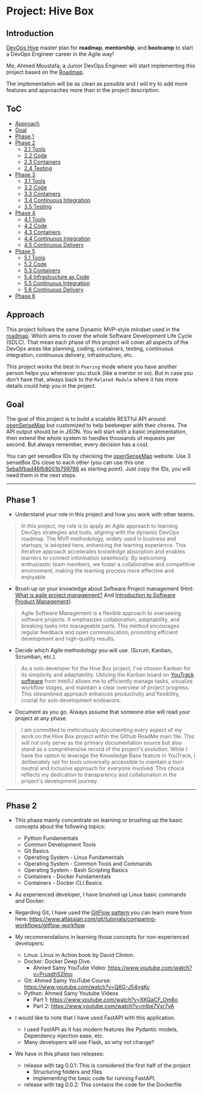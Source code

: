 # Project: Hive Box
## Introduction


[DevOps Hive](https://devopshive.net/) master plan for **roadmap**, **mentorship**, and **bootcamp** to start a DevOps Engineer career in the Agile way!


Me, Ahmed Moustafa, a Junior DevOps Engineer will start implementing this project based on the [Roadmap](https://github.com/DevOpsHiveHQ/dynamic-devops-roadmap/tree/main/projects/hivebox#approach).


The implementation will be as clean as possible and I will try to add more features and approaches more than in the project description.

<!-- omit in toc -->
## ToC

- [Approach](#approach)
- [Goal](#goal)
- [Phase 1](#phase-1)
- [Phase 2](#phase-2)
  - [2.1 Tools](#21-tools)
  - [2.2 Code](#22-code)
  - [2.3 Containers](#23-containers)
  - [2.4 Testing](#24-testing)
- [Phase 3](#phase-3)
  - [3.1 Tools](#31-tools)
  - [3.2 Code](#32-code)
  - [3.3 Containers](#33-containers)
  - [3.4 Continuous Integration](#34-continuous-integration)
  - [3.5 Testing](#35-testing)
- [Phase 4](#phase-4)
  - [4.1 Tools](#41-tools)
  - [4.2 Code](#42-code)
  - [4.3 Containers](#43-containers)
  - [4.4 Continuous Integration](#44-continuous-integration)
  - [4.5 Continuous Delivery](#45-continuous-delivery)
- [Phase 5](#phase-5)
  - [5.1 Tools](#51-tools)
  - [5.2 Code](#52-code)
  - [5.3 Containers](#53-containers)
  - [5.4 Infrastructure as Code](#54-infrastructure-as-code)
  - [5.5 Continuous Integration](#55-continuous-integration)
  - [5.6 Continuous Delivery](#56-continuous-delivery)
- [Phase 6](#phase-6)

## Approach

This project follows the same Dynamic MVP-style mindset used in the [roadmap](../../). Which aims to cover the whole Software Development Life Cycle (SDLC). That mean each phase of this project will cover all aspects of the DevOps areas like planning, coding, containers, testing, continuous integration, continuous delivery, infrastructure, etc.

This project works the best in `Peering` mode where you have another person helps you whenever you stuck (like a mentor or so). But in case you don't have that, always back to the `Related Module` where it has more details could help you in the project.




## Goal

The goal of this project is to build a scalable RESTful API around [openSenseMap](https://opensensemap.org/) but customized to help beekeeper with their chores. The API output should be in JSON. You will start with a basic implementation, then extend the whole system to handles thousands of requests per second. But always remember, every decision has a cost.

You can get senseBox IDs by checking the [openSenseMap](https://opensensemap.org/) website. Use 3 senseBox IDs close to each other (you can use this one [5eba5fbad46fb8001b799786](https://opensensemap.org/explore/5eba5fbad46fb8001b799786) as starting point). Just copy the IDs, you will need them in the next steps.

---

## Phase 1

- Understand your role in this project and how you work with other teams.

> In this project, my role is to apply an Agile approach to learning DevOps strategies and tools, aligning with the dynamic DevOps roadmap. The MVP methodology, widely used in business and startups, is adopted here, enhancing the learning experience. This iterative approach accelerates knowledge absorption and enables learners to connect information seamlessly. By welcoming enthusiastic team members, we foster a collaborative and competitive environment, making the learning process more effective and enjoyable.


- Brush up on your knowledge about Software Project management (Hint: [What is agile project management?](https://www.apm.org.uk/resources/find-a-resource/agile-project-management/) And [Introduction to Software Product Management](https://www.coursera.org/learn/introduction-to-software-product-management)).

> Agile Software Management is a flexible approach to overseeing software projects. It emphasizes collaboration, adaptability, and breaking tasks into manageable parts. This method encourages regular feedback and open communication, promoting efficient development and high-quality results. 


- Decide which Agile methodology you will use. (Scrum, Kanban, Scrumban, etc.).

> As a solo developer for the Hive Box project, I've chosen Kanban for its simplicity and adaptability. Utilizing the Kanban board on [YouTrack software](https://hivebox-geekahmed.youtrack.cloud) from IntelliJ allows me to efficiently manage tasks, visualize workflow stages, and maintain a clear overview of project progress. This streamlined approach enhances productivity and flexibility, crucial for solo development endeavors.


- Document as you go. Always assume that someone else will read your project at any phase.

> I am committed to meticulously documenting every aspect of my work on the Hive Box project within the Github ReadMe main file. This will not only serve as the primary documentation source but also stand as a comprehensive record of the project's evolution. While I have the option to leverage the Knowledge Base feature in YouTrack, I deliberately opt for tools universally accessible to maintain a tool-neutral and inclusive approach for everyone involved. This choice reflects my dedication to transparency and collaboration in the project's development journey. 



---

## Phase 2

- This phase mainly concentrate on learning or brushing up the basic concepts about the following topics:

  - Python Fundamentals
  - Common Development Tools
  - Git Basics
  - Operating System - Linux Fundamentals
  - Operating System - Common Tools and Commands
  - Operating System - Bash Scripting Basics
  - Containers - Docker Fundamentals
  - Containers - Docker CLI Basics

- As experienced developer, I have brushed up Linux basic commands and Docker.
- Regarding Git, I have used the [GitFlow pattern](https://www.atlassian.com/git/tutorials/comparing-workflows/gitflow-workflow) you can learn more from here: https://www.atlassian.com/git/tutorials/comparing-workflows/gitflow-workflow
- My recommendations in learning those concepts for non-experienced developers:
  - Linux: Linux in Action book by David Clinton.
  - Docker: Docker Deep Dive.
    - Ahmed Samy YouTube Video: https://www.youtube.com/watch?v=PrusdhS2lmo
  - Git: Ahmed Samy YouTube Course: https://www.youtube.com/watch?v=Q6G-J54vgKc
  - Python: Ahmed Samy Youtube Videos
    - Part 1: https://www.youtube.com/watch?v=XKQaCF_Om8o
    - Part 2: https://www.youtube.com/watch?v=mlbe7Vxr7yA

- I would like to note that I have used FastAPI with this application.
  - I used FastAPI as it has modern features like Pydantic models, Dependency injection ease, etc.
  - Many developers will use Flask, so why not change?
- We have in this phase two releases:
  - release with tag 0.0.1: This is considered the first half of the project
    - Structuring folders and files
    - Implementing the basic code for running FastAPI.
  - release with tag 0.0.2: This contains the code for the Dockerfile

